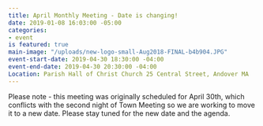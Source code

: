 ```yaml
---
title: April Monthly Meeting - Date is changing!
date: 2019-01-08 16:03:00 -05:00
categories:
- event
is featured: true
main-image: "/uploads/new-logo-small-Aug2018-FINAL-b4b904.JPG"
event-start-date: 2019-04-30 18:30:00 -04:00
event-end-date: 2019-04-30 20:30:00 -04:00
Location: Parish Hall of Christ Church 25 Central Street, Andover MA
---
```


Please note - this meeting was originally scheduled for April 30th, which conflicts with the second night of Town Meeting so we are working to move it to a new date. Please stay tuned for the new date and the agenda.